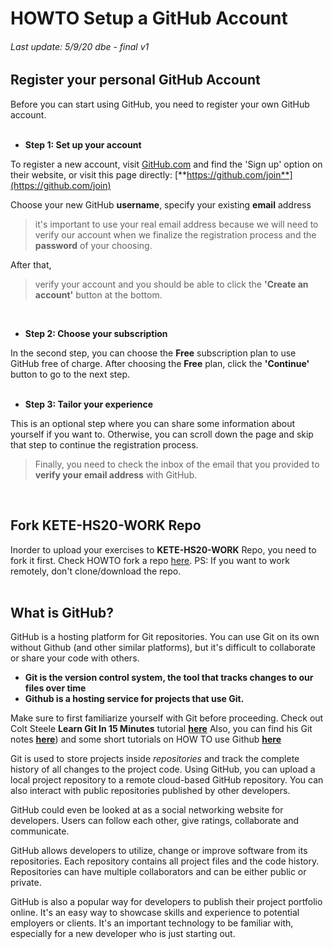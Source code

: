 # **HOWTO Setup a GitHub Account**
###### Last update: 5/9/20 dbe - final v1

## Register your personal GitHub Account
Before you can start using GitHub, you need to register your own GitHub account.  
</br>

- **Step 1: Set up your account**

To register a new account, visit [GitHub.com](http://github.com) and find the 'Sign up' option on their website, 
or visit this page directly: [**https://github.com/join**](https://github.com/join)

Choose your new GitHub **username**, specify your existing **email** address 
> it's important to use your real email address because we will need to verify our account when we finalize the registration process
and the **password** of your choosing.

After that, 
> verify your account and you should be able to click the **'Create an account'** button at the bottom.  
</br>

- **Step 2: Choose your subscription**

In the second step, you can choose the **Free** subscription plan to use GitHub free of charge.
After choosing the **Free** plan, click the **'Continue'** button to go to the next step.  
</br>

- **Step 3: Tailor your experience**

This is an optional step where you can share some information about yourself if you want to. 
Otherwise, you can scroll down the page and skip that step to continue the registration process.

> Finally, you need to check the inbox of the email that you provided to **verify your email address** with GitHub.  
</br>

## Fork KETE-HS20-WORK Repo
Inorder to upload your exercises to **KETE-HS20-WORK** Repo, you need to fork it first. Check HOWTO fork a repo [here](https://www.youtube.com/watch?v=HbSjyU2vf6Y). PS: If you want to work remotely, don't clone/download the repo. 
</br>
</br>
  
## What is GitHub?

GitHub is a hosting platform for Git repositories.  You can use Git on its own without Github (and other similar platforms), but it's difficult to collaborate or share your code with others.

- **Git is the version control system, the tool that tracks changes to our files over time**
- **Github is a hosting service for projects that use Git.**

Make sure to first familiarize yourself with Git before proceeding.
Check out Colt Steele **Learn Git In 15 Minutes** tutorial [**here**](https://www.youtube.com/watch?v=USjZcfj8yxE) 
Also, you can find his Git notes [**here**](https://www.notion.so/Introduction-to-Git-ac396a0697704709a12b6a0e545db049)) and some short tutorials on HOW TO use Github [**here**](https://guides.github.com/)

Git is used to store projects inside *repositories* and track the complete history of all changes to the project code. Using GitHub, you can upload a local project repository to a remote cloud-based GitHub repository. You can also interact with public repositories published by other developers.

GitHub could even be looked at as a social networking website for developers. Users can follow each other, give ratings, collaborate and communicate.

GitHub allows developers to utilize, change or improve software from its repositories. Each repository contains all project files and the code history. Repositories can have multiple collaborators and can be either public or private.

GitHub is also a popular way for developers to publish their project portfolio online. It's an easy way to showcase skills and experience to potential employers or clients.  It's an important technology to be familiar with, especially for a new developer who is just starting out.

